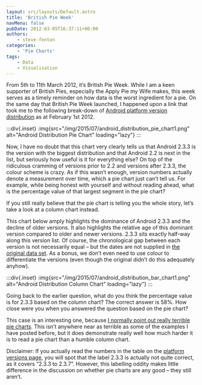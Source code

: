 ```yaml
---
layout: src/layouts/Default.astro
title: 'British Pie Week'
navMenu: false
pubDate: 2012-03-05T16:37:11+00:00
authors:
    - steve-fenton
categories:
    - 'Pie Charts'
tags:
    - Data
    - Visualisation
---
```


From 5th to 11th March 2012, it’s British Pie Week. While I am a keen supporter of British Pies, especially the Apply Pie my Wife makes, this week serves as a timely reminder on how data is the worst ingredient for a pie. On the same day that British Pie Week launched, I happened upon a link that took me to the following break-down of [Android platform version distribution](https://developer.android.com/about/dashboards/index.html) as at February 1st 2012.

:::div{.inset}
:img{src="/img/2015/07/android_distribution_pie_chart1.png" alt="Android Distribution Pie Chart" loading="lazy"}
:::

Now, I have no doubt that this chart very clearly tells us that Android 2.3.3 is the version with the biggest distribution and that Android 2.2 is next in the list, but seriously how useful is it for everything else? On top of the ridiculous cramming of versions prior to 2.2 and versions after 2.3.3, the colour scheme is crazy. As if this wasn’t enough, version numbers actually denote a measurement over time, which a pie chart just can’t tell us. For example, while being honest with yourself and without reading ahead, what is the percentage value of that largest segment in the pie chart?

If you still really believe that the pie chart is telling you the whole story, let’s take a look at a column chart instead.

This chart below amply highlights the dominance of Android 2.3.3 and the decline of older versions. It also highlights the relative age of this dominant version compared to older and newer versions. 2.3.3 sits exactly half-way along this version list. Of course, the chronological gap between each version is not necessarily equal – but the dates are not supplied in [the original data set](https://developer.android.com/guide/topics/manifest/uses-sdk-element.html#ApiLevels). As a bonus, we don’t even need to use colour to differentiate the versions (even though the original didn’t do this adequately anyhow).

:::div{.inset}
:img{src="/img/2015/07/android_distribution_bar_chart1.png" alt="Android Distribution Column Chart" loading="lazy"}
:::

Going back to the earlier question, what do you think the percentage value is for 2.3.3 based on the column chart? The correct answer is 58%. How close were you when you answered the question based on the pie chart?

This case is an interesting one, because [I normally point out really terrible pie charts](/blog/2009/04/pie-charts-are-bad/). This isn’t anywhere near as terrible as some of the examples I have posted before, but it does demonstrate really well how much harder it is to read a pie chart than a humble column chart.

Disclaimer: If you actually read the numbers in the table on the [platform versions page](https://developer.android.com/about/dashboards/index.html), you will spot that the label 2.3.3 is actually not quite correct, as it covers “2.3.3 to 2.3.7”. However, this labelling oddity makes little difference in the discussion on whether pie charts are any good – they still aren’t.
